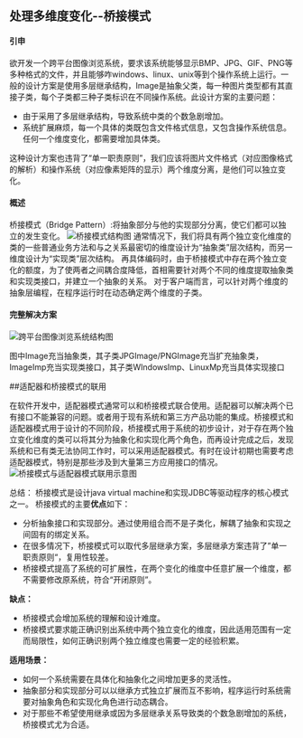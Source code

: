 ## 处理多维度变化--桥接模式

#### 引申
欲开发一个跨平台图像浏览系统，要求该系统能够显示BMP、JPG、GIF、PNG等多种格式的文件，并且能够咋windows、linux、unix等到个操作系统上运行。一般的设计方案是使用多层继承结构，Image是抽象父类，每一种图片类型都有其直接子类，每个子类都三种子类标识在不同操作系统。此设计方案的主要问题：

- 由于采用了多层继承结构，导致系统中类的个数急剧增加。
- 系统扩展麻烦，每一个具体的类既包含文件格式信息，又包含操作系统信息。任何一个维度变化，都需要增加具体类。

这种设计方案也违背了“单一职责原则”，我们应该将图片文件格式（对应图像格式的解析）和操作系统（对应像素矩阵的显示）两个维度分离，是他们可以独立变化。

#### 概述
桥接模式（Bridge Pattern）:将抽象部分与他的实现部分分离，使它们都可以独立的发生变化。
![桥接模式结构图](file:///F:\yaoyaohao\workspaceIdea\matthew-alpha\matthew-designPattern-practice\src\main\webapp\webstatic\images\bridge_001.gif)
通常情况下，我们将具有两个独立变化维度的类的一些普通业务方法和与之关系最密切的维度设计为“抽象类”层次结构，而另一维度设计为“实现类”层次结构。
再具体编码时，由于桥接模式中存在两个独立变化的额度，为了使两者之间耦合度降低，首相需要针对两个不同的维度提取抽象类和实现类接口，并建立一个抽象的关系。
对于客户端而言，可以针对两个维度的抽象层编程，在程序运行时在动态确定两个维度的子类。

#### 完整解决方案
![跨平台图像浏览系统结构图](file:///F:\yaoyaohao\workspaceIdea\matthew-alpha\matthew-designPattern-practice\src\main\webapp\webstatic\images\bridge_002.gif)

图中Image充当抽象类，其子类JPGImage/PNGImage充当扩充抽象类，ImageImp充当实现类接口，其子类WIndowsImp、LinuxMp充当具体实现接口

##适配器和桥接模式的联用

在软件开发中，适配器模式通常可以和桥接模式联合使用。适配器可以解决两个已有接口不能兼容的问题。或者用于现有系统和第三方产品功能的集成。桥接模式和适配器模式用于设计的不同阶段，桥接模式用于系统的初步设计，对于存在两个独立变化维度的类可以将其分为抽象化和实现化两个角色，而再设计完成之后，发现系统和已有类无法协同工作时，可以采用适配器模式。有时在设计初期也需要考虑适配器模式，特别是那些涉及到大量第三方应用接口的情况。
![桥接模式与适配器模式联用示意图](file:///F:\yaoyaohao\workspaceIdea\matthew-alpha\matthew-designPattern-practice\src\main\webapp\webstatic\images\bridge_003.gif)

总结：
桥接模式是设计java virtual machine和实现JDBC等驱动程序的核心模式之一。
桥接模式的主要**优点**如下：

- 分析抽象接口和实现部分。通过使用组合而不是子类化，解耦了抽象和实现之间固有的绑定关系。
- 在很多情况下，桥接模式可以取代多层继承方案，多层继承方案违背了”单一职责原则“，复用性较差。
- 桥接模式提高了系统的可扩展性，在两个变化的维度中任意扩展一个维度，都不需要修改原系统，符合“开闭原则”。

**缺点：**

- 桥接模式会增加系统的理解和设计难度。
- 桥接模式要求能正确识别出系统中两个独立变化的维度，因此适用范围有一定而局限性，如何正确识别两个独立维度也需要一定的经验积累。

**适用场景：**

- 如何一个系统需要在具体化和抽象化之间增加更多的灵活性。
- 抽象部分和实现部分可以以继承方式独立扩展而互不影响，程序运行时系统需要对抽象角色和实现化角色进行动态耦合。
- 对于那些不希望使用继承或因为多层继承关系导致类的个数急剧增加的系统，桥接模式尤为合适。